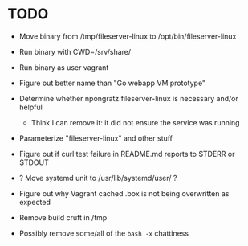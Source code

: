 TODO
=====

* Move binary from /tmp/fileserver-linux to /opt/bin/fileserver-linux

* Run binary with CWD=/srv/share/

* Run binary as user vagrant

* Figure out better name than "Go webapp VM prototype"

* Determine whether npongratz.fileserver-linux is necessary and/or helpful
  * Think I can remove it: it did not ensure the service was running

* Parameterize "fileserver-linux" and other stuff

* Figure out if curl test failure in README.md reports to STDERR or STDOUT

* ? Move systemd unit to /usr/lib/systemd/user/ ?

* Figure out why Vagrant cached .box is not being overwritten as expected

* Remove build cruft in /tmp

* Possibly remove some/all of the `bash -x` chattiness
